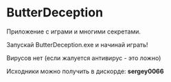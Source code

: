 # ButterDeception
Приложение с играми и многими секретами.

Запускай ButterDeception.exe и начинай играть!

Вирусов нет (если жалуется антивирус - это ложно)

Исходники можно получить в дискорде: **sergey0066**
